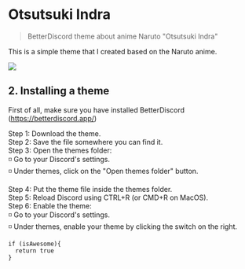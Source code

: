 # Otsutsuki Indra
> BetterDiscord theme about anime Naruto "Otsutsuki Indra"

This is a simple theme that I created based on the Naruto anime.

![](https://i.postimg.cc/J4Dh30bT/unknown.png)

## 2. Installing a theme
First of all, make sure you have installed BetterDiscord (https://betterdiscord.app/)

Step 1: Download the theme.<br/>
Step 2: Save the file somewhere you can find it.<br/>
Step 3: Open the themes folder:<br/>
◽️ Go to your Discord's settings.<br/>
◽️ Under themes, click on the "Open themes folder" button.

Step 4: Put the theme file inside the themes folder.<br/>
Step 5: Reload Discord using CTRL+R (or CMD+R on MacOS).<br/>
Step 6: Enable the theme:<br/>
◽️ Go to your Discord's settings.<br/>
◽️ Under themes, enable your theme by clicking the switch on the right.

```
if (isAwesome){
  return true
}
```
